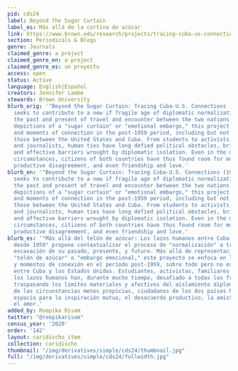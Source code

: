 ```yaml
---
pid: cds24
label: Beyond the Sugar Curtain
label_es: Más allá de la cortina de azúcar
link: https://www.brown.edu/research/projects/tracing-cuba-us-connections/home-inicio
section: Periodicals & Blogs
genre: Journals
claimed_genre: a project
claimed_genre_en: a project
claimed_genre_es: un proyecto
access: open
status: Active
language: English|Español
creators: Jennifer Lambe
stewards: Brown University
blurb_orig: '"Beyond the Sugar Curtain: Tracing Cuba-U.S. Connections (1959-Present)"
  seeks to contribute to a new if fragile age of diplomatic normalization by exploring
  the past and present of travel and encounter between the two nations. Pushing beyond
  depictions of a "sugar curtain" or "emotional embargo," this project features spaces
  and moments of connection in the post-1959 period, including but not limited to
  those between the United States and Cuba. From students to activists, family members
  and journalists, human ties have long defied political obstacles, bridging the material
  and affective barriers wrought by diplomatic isolation. Even in the most unpropitious
  circumstances, citizens of both countries have thus found room for mutual inspiration,
  productive disagreement, and even friendship and love.'
blurb_en: '"Beyond the Sugar Curtain: Tracing Cuba-U.S. Connections (1959-Present)"
  seeks to contribute to a new if fragile age of diplomatic normalization by exploring
  the past and present of travel and encounter between the two nations. Pushing beyond
  depictions of a "sugar curtain" or "emotional embargo," this project features spaces
  and moments of connection in the post-1959 period, including but not limited to
  those between the United States and Cuba. From students to activists, family members
  and journalists, human ties have long defied political obstacles, bridging the material
  and affective barriers wrought by diplomatic isolation. Even in the most unpropitious
  circumstances, citizens of both countries have thus found room for mutual inspiration,
  productive disagreement, and even friendship and love.'
blurb_es: '"Más allá del telón de azúcar: Los lazos humanos entre Cuba y Estados Unidos
  desde 1959" propone contextualizar el proceso de "normalización" a través de una
  excavación de su pasado, presente, y futuro. Más allá de representaciones de un
  "telón de azúcar" o "embargo emocional," este proyecto se enfoca en los espacios
  y momentos de conexión en el período post-1959, sobre todo pero no exclusivamente
  entre Cuba y los Estados Unidos. Estudiantes, activistas, familiares y periodistas:
  los lazos humanos han, durante mucho tiempo, desafiado a todas las fronteras políticas,
  traspasando los límites materiales y afectivos del aislamiento diplomático. En medio
  de las circunstancias menos propicias, ciudadanos de los dos países han buscado
  espacio para la inspiración mutua, el desacuerdo productivo, la amistad, y hasta
  el amor.'
added_by: Roopika Risam
twitter: "@roopikarisam"
census_year: '2020'
order: '142'
layout: caridischo_item
collection: caridischo
thumbnail: "/img/derivatives/simple/cds24/thumbnail.jpg"
full: "/img/derivatives/simple/cds24/fullwidth.jpg"
---
```

